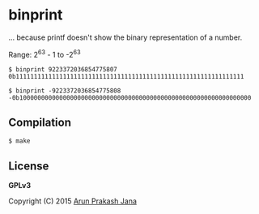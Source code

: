# binprint

... because printf doesn't show the binary representation of a number.

Range: 2<sup>63</sup> - 1 to -2<sup>63</sup>

    $ binprint 9223372036854775807
    0b111111111111111111111111111111111111111111111111111111111111111
    
    $ binprint -9223372036854775808
    -0b1000000000000000000000000000000000000000000000000000000000000000

## Compilation

    $ make

## License

**GPLv3**

Copyright (C) 2015 [Arun Prakash Jana](engineerarun@gmail.com)
